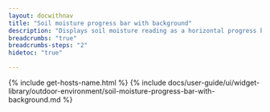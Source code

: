 ```yaml
---
layout: docwithnav
title: "Soil moisture progress bar with background"
description: "Displays soil moisture reading as a horizontal progress bar with background. Allows to configure value range, bar colors, and other settings."
breadcrumbs: "true"
breadcrumbs-steps: "2"
hidetoc: "true"

---
```

{% include get-hosts-name.html %}
{% include docs/user-guide/ui/widget-library/outdoor-environment/soil-moisture-progress-bar-with-background.md %}
